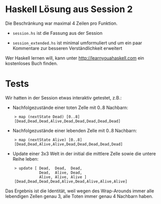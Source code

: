 # Haskell Lösung aus Session 2

Die Beschränkung war maximal 4 Zeilen pro Funktion.

- `session.hs` ist die Fassung aus der Session

- `session_extended.hs` ist minimal umformuliert und um ein paar Kommentare zur besseren Verständlichkeit erweitert

Wer Haskell lernen will, kann unter http://learnyouahaskell.com ein kostenloses Buch finden.


# Tests

Wir hatten in der Session etwas interaktiv getestet, z.B.:

- Nachfolgezustände einer toten Zelle mit 0..8 Nachbarn:

````
    > map (nextState Dead) [0..8]
    [Dead,Dead,Dead,Alive,Dead,Dead,Dead,Dead,Dead]
````

- Nachfolgezustände einer lebenden Zelle mit 0..8 Nachbarn:

````
    > map (nextState Alive) [0..8]
    [Dead,Dead,Alive,Alive,Dead,Dead,Dead,Dead,Dead]
````

- Update einer 3x3 Welt in der initial die mittlere Zelle sowie die untere Reihe leben:

````
    > update [ Dead,  Dead,  Dead,
               Dead,  Alive, Dead,
               Alive, Alive, Alive ]
    [Dead,Dead,Dead,Dead,Alive,Dead,Alive,Alive,Alive]
````

Das Ergebnis ist die Identität, weil wegen des Wrap-Arounds immer alle lebendigen Zellen genau 3, alle Toten immer genau 4 Nachbarn haben.
